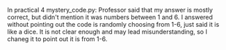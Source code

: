 In practical 4 mystery_code.py:
    Professor said that my answer is mostly correct, but didn't mention it was numbers between 1 and 6.
    I answered without pointing out the code is randomly choosing from 1-6, just said it is like a dice.
    It is not clear enough and may lead misunderstanding, so I chaneg it to point out it is from 1-6.